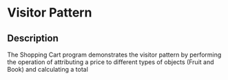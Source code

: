 # Visitor Pattern

## Description
The Shopping Cart program demonstrates the visitor pattern by performing the operation of attributing a price to different types of objects (Fruit and Book) and calculating a total
